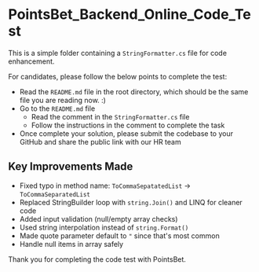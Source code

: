# PointsBet_Backend_Online_Code_Test
This is a simple folder containing a `StringFormatter.cs` file for code enhancement.

For candidates, please follow the below points to complete the test:
- Read the `README.md` file in the root directory, which should be the same file you are reading now. :)
- Go to the `README.md` file
  - Read the comment in the `StringFormatter.cs` file
  - Follow the instructions in the comment to complete the task
- Once complete your solution, please submit the codebase to your GitHub and share the public link with our HR team

## Key Improvements Made

- Fixed typo in method name: `ToCommaSepatatedList` -> `ToCommaSeparatedList`
- Replaced StringBuilder loop with `string.Join()` and LINQ for cleaner code
- Added input validation (null/empty array checks)
- Used string interpolation instead of `string.Format()`
- Made quote parameter default to `"` since that's most common
- Handle null items in array safely

Thank you for completing the code test with PointsBet.